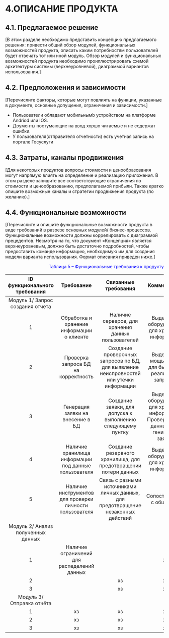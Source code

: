 # 4.ОПИСАНИЕ ПРОДУКТА
## 4.1. Предлагаемое решение
[В этом разделе необходимо представить концепцию предлагаемого решения: привести
общий обзор модулей, функциональных возможностей продукта, описать каким
потребностям пользователей будет отвечать тот или иной модуль.
Обзор модулей и функциональных возможностей продукта необходимо
проиллюстрировать схемой архитектуры системы (верхнеуровневой), диаграммой
вариантов использования.]

## 4.2. Предположения и зависимости
[Перечислите факторы, которые могут повлиять на функции, указанные в документе,
основные допущения, ограничения и зависимости.]
- Пользователи обладают мобильнымb устройством на платформе Andriod или IOS.
- Доументы постумающие на ввод хоршо читаемые и не содержат ошибки.
- У пользователя(отправителя отчетности) есть учетная запись на портале Госуслуги

## 4.3. Затраты, каналы продвижения
[Для некоторых продуктов вопросы стоимости и ценообразования могут напрямую влиять
на определение и реализацию приложения. В этом разделе запишите все соответствующие
ограничения по стоимости и ценообразованию, предполагаемой прибыли.
Также кратко опишите возможные каналы и стратегии продвижения продукта (по
желанию).]

## 4.4. Функциональные возможности
[Перечислите и опишите функциональные возможности продукта в виде требований в
разрезе основных модулей/ бизнес-процессов. Функциональные возможности должны
коррелировать с диаграммой прецедентов.
Несмотря на то, что документ «Концепция» является верхнеуровневым, должно быть
достаточно подробностей, чтобы предоставить команде информацию, необходимую им
для создания модели варианта использования.
Формат описания приведен ниже.]

<p align="right"><font  color="blue">Таблица 5 – Функциональные требования к продукту
</font> </color blue></p>


|**ID функционального требования**| **Требование**|**Связанные требования**|**Комментарии**|**Приоритет**|
|:------: | :-----: | :-----: | :----: | :----:|
| Модуль 1/ Запрос создания отчета|
|1 | Обработка и хранение информации о клиенте| Наличие серверов, для хранения данных пользователей  | Выделение оборудования для хранения информации | Безопастность данных | 
|2 | Проверка запроса БД на корректность| Создание проверочных запросов по БД, для выявление неиспровностей или утечки информации | Выделение мощьностей для быстроты реализации запросов | Безопастность, быстродействие | 
|3 | Генерация заявки на внесение в БД| Создание заявки, для допуска к выполнению следующему пунтку | Выделение оборудования для хранения информации. Проверка всех данных, для генирации заявки| Безопастность |
|4 | Наличие хранилища информации под данные пользователя | Создание резервного хранилища, для предотвращении потери данных | Выделение оборудования для хранения информации | Безопастность |
|5 | Наличие инструментов для проверки личности пользователя| Связь с разными источниками личных данных, для предотвращение незаконных действий | Сопоставление с общей БД | Безопастность |
|Модуль 2/ Анализ полученных данных|
|1 |Наличие ограничений для распеделений данных|  | хз | Пхз |
|2 || хз | хз | Пхз |
|3 || хз | хз | Пхз |
|Модуль 3/ Отправка отчёта|
|1 |хз| хз | хз | хз |
|2 |хз| хз | хз | хз |
|3 |хз| хз | хз | хз |


